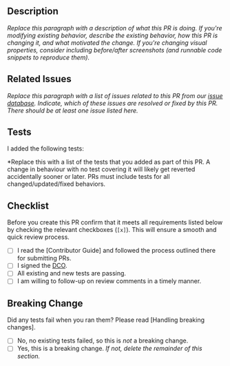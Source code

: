 ## Description

*Replace this paragraph with a description of what this PR is doing. If you're modifying existing behavior, describe the existing behavior, how this PR is changing it, and what motivated the change. If you're changing visual properties, consider including before/after screenshots (and runnable code snippets to reproduce them).*

## Related Issues

*Replace this paragraph with a list of issues related to this PR from our [issue database]. Indicate, which of these issues are resolved or fixed by this PR. There should be at least one issue listed here.*

## Tests

I added the following tests:

*Replace this with a list of the tests that you added as part of this PR. A change in behaviour with no test covering it
will likely get reverted accidentally sooner or later. PRs must include tests for all changed/updated/fixed behaviors.

## Checklist

Before you create this PR confirm that it meets all requirements listed below by checking the relevant checkboxes (`[x]`). This will ensure a smooth and quick review process.

- [ ] I read the [Contributor Guide] and followed the process outlined there for submitting PRs.
- [ ] I signed the [DCO].
- [ ] All existing and new tests are passing.
- [ ] I am willing to follow-up on review comments in a timely manner.

## Breaking Change

Did any tests fail when you ran them? Please read [Handling breaking changes].

- [ ] No, no existing tests failed, so this is *not* a breaking change.
- [ ] Yes, this is a breaking change. *If not, delete the remainder of this section.*

<!-- Links -->
[issue database]: https://github.com/ZupIT/beagle/issues
[DCO]: https://developercertificate.org/